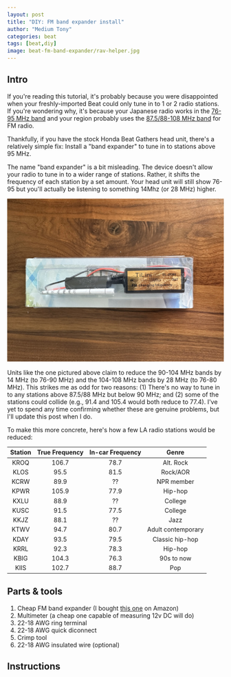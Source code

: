 ```yaml
---
layout: post
title: "DIY: FM band expander install"
author: "Medium Tony"
categories: beat
tags: [beat,diy]
image: beat-fm-band-expander/rav-helper.jpg
---
```

## Intro
If you're reading this tutorial, it's probably because you were disappointed when your freshly-imported Beat could only tune in to 1 or 2 radio stations. If you're wondering why, it's because your Japanese radio works in the [76-95 MHz band](https://en.wikipedia.org/wiki/FM_broadcasting_in_Japan) and your region probably uses the [87.5/88-108 MHz band](https://en.wikipedia.org/wiki/FM_broadcast_band) for FM radio.

Thankfully, if you have the stock Honda Beat Gathers head unit, there's a relatively simple fix: Install a "band expander" to tune in to stations above 95 MHz.

The name "band expander" is a bit misleading. The device doesn't allow your radio to tune in to a wider range of stations. Rather, it shifts the frequency of each station by a set amount. Your head unit will still show 76-95 but you'll actually be listening to something 14Mhz (or 28 MHz) higher.

![Picture of the Car Frequency Antenna, Radio FM Band Expander for Japanese Autos.](assets/img/beat-fm-band-expander/band-expander.jpg)

Units like the one pictured above claim to reduce the 90-104 MHz bands by 14 MHz (to 76-90 MHz) and the 104-108 MHz bands by 28 MHz (to 76-80 MHz). This strikes me as odd for two reasons: (1) There's no way to tune in to any stations above 87.5/88 MHz but below 90 MHz; and (2) some of the stations could collide (e.g., 91.4 and 105.4 would both reduce to 77.4). I've yet to spend any time confirming whether these are genuine problems, but I'll update this post when I do.

To make this more concrete, here's how a few LA radio stations would be reduced:

| Station | True Frequency | In-car Frequency | Genre |
|:-------:|:-------:|:-------:|:-------:|
|  KROQ   |  106.7  |  78.7   | Alt. Rock |
|  KLOS   |  95.5   |  81.5   | Rock/AOR |
|  KCRW   |  89.9   |  ??     | NPR member |
|  KPWR   |  105.9  |  77.9   | Hip-hop |
|  KXLU   |  88.9   |  ??     | College |
|  KUSC   |  91.5   |  77.5   | College |
|  KKJZ   |  88.1   |  ??     | Jazz |
|  KTWV   |  94.7   |  80.7   | Adult contemporary |
|  KDAY   |  93.5   |  79.5   | Classic hip-hop |
|  KRRL   |  92.3   |  78.3   | Hip-hop |
|  KBIG   |  104.3  |  76.3   | 90s to now |
|  KIIS   |  102.7  |  88.7   | Pop |

## Parts & tools
1. Cheap FM band expander (I bought [this one](https://www.amazon.com/dp/B07TV7MWT1) on Amazon)
2. Multimeter (a cheap one capable of measuring 12v DC will do)
3. 22-18 AWG ring terminal
4. 22-18 AWG quick diconnect
5. Crimp tool
6. 22-18 AWG insulated wire (optional)

## Instructions
